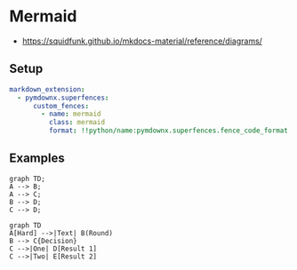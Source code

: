 # Mermaid

* https://squidfunk.github.io/mkdocs-material/reference/diagrams/

## Setup

```yaml
markdown_extension:
  - pymdownx.superfences:
      custom_fences:
        - name: mermaid
          class: mermaid
          format: !!python/name:pymdownx.superfences.fence_code_format
```

## Examples

```mermaid
graph TD;
A --> B;
A --> C;
B --> D;
C --> D;
```

```mermaid
graph TD
A[Hard] -->|Text| B(Round)
B --> C{Decision}
C -->|One| D[Result 1]
C -->|Two| E[Result 2]
```
